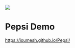 ![](https://github.com/ioumesh/Pepsi/blob/master/9.PNG)
# Pepsi Demo
https://ioumesh.github.io/Pepsi/
